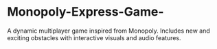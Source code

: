 # Monopoly-Express-Game-
A dynamic multiplayer game inspired from Monopoly. Includes new and exciting obstacles with interactive visuals and audio features.
